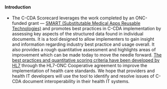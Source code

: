 #### Introduction

* The C-CDA Scorecard leverages the work completed by an ONC-funded grant — [SMART (Substitutable Medical Apps Reusable Technologies)](https://www.healthit.gov/policy-researchers-implementers/substitutable-medical-apps-reusable-technologies) and promotes best practices in C-CDA implementation by assessing key aspects of the structured data found in individual documents. It is a tool designed to allow implementers to gain insight and information regarding industry best practice and usage overall. It also provides a rough quantitative assessment and highlights areas of improvement which can be made today to move the needle forward. [The best practices and quantitative scoring criteria have been developed by HL7](https://github.com/monikadrajer/site-content/raw/master/C-CDA-Scorecard-Rubrics.docx) through the HL7-ONC Cooperative agreement to improve the implementation of health care standards. We hope that providers and health IT developers will use the tool to identify and resolve issues of C-CDA document interoperability in their health IT systems.
